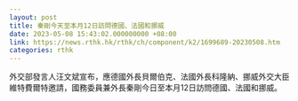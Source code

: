 ```yaml
---
layout: post
title: 秦剛今天至本月12日訪問德國、法國和挪威
date: 2023-05-08 15:43:02.000000000 +08:00
link: https://news.rthk.hk/rthk/ch/component/k2/1699689-20230508.htm
categories: rthk
---
```


外交部發言人汪文斌宣布，應德國外長貝爾伯克、法國外長科隆納、挪威外交大臣維特費爾特邀請，國務委員兼外長秦剛今日至本月12日訪問德國、法國和挪威。
